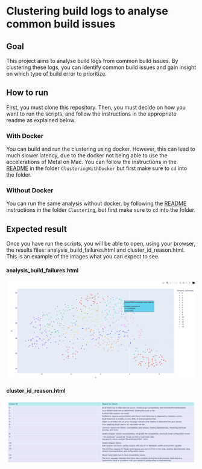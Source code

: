 # Clustering build logs to analyse common build issues

## Goal

This project aims to analyse build logs from common build issues. By clustering these logs, you can identify common build issues and gain insight on which type of build error to prioritize. 



## How to run

First, you must clone this repository. Then, you must decide on how you want to run the scripts, and follow the instructions in the appropriate readme as explained below.

### With Docker

You can build and run the clustering using docker. However, this can lead to much slower latency, due to the docker not being able to use the accelerations of Metal on Mac. You can follow the instructions in the [README](/ClusteringWithDocker/README.md) in the folder `ClusteringWithDocker` but first make sure to `cd` into the folder.

### Without Docker

You can run the same analysis without docker, by following the [README](/Clustering/README.md) instructions in the folder `Clustering`, but first make sure to `cd` into the folder.

## Expected result

Once you have run the scripts, you will be able to open, using your browser, the results files: analysis_build_failures.html and cluster_id_reason.html. This is an example of the images what you can expect to see. 

#### analysis_build_failures.html

![analysis_build_failures.html](images/expected_analysis_build_failures.png)

#### cluster_id_reason.html

![cluster_id_reason.html](images/expected_cluster_id_reason.png)